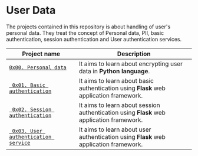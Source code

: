 # User Data

The projects contained in this repository is about handling of user's personal data. They treat the concept of Personal data, PII, basic authentication, session authentication and User authentication services.

| Project name | Description |
| ------------ | ----------- |
| [`0x00. Personal data`](https://github.com/wendymunyasi/alx-backend-user-data/tree/master/0x00-personal_data) | It aims to learn about encrypting user data in **Python language**.|
| [` 0x01. Basic authentication`](https://github.com/wendymunyasi/alx-backend-user-data/tree/master/0x01-Basic_authentication) | It aims to learn about basic authentication using **Flask** web application framework.|
| [` 0x02. Session authentication`](https://github.com/wendymunyasi/alx-backend-user-data/tree/master/0x02-Session_authentication) | It aims to learn about session authentication using **Flask** web application framework.|
| [` 0x03. User authentication service`](https://github.com/wendymunyasi/alx-backend-user-data/tree/master/0x03-user_authentication_service) | It aims to learn about user authentication using **Flask** web application framework.|
